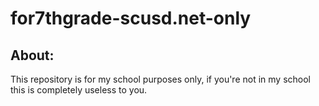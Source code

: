 # for7thgrade-scusd.net-only
## About:
This repository is for my school purposes only, if you're not in my school this is completely useless to you.
